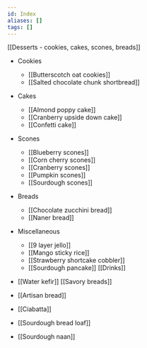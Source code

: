```yaml
---
id: Index
aliases: []
tags: []
---
```


[[Desserts - cookies, cakes, scones, breads]]
- Cookies
	- [[Butterscotch oat cookies]]
	- [[Salted chocolate chunk shortbread]]
- Cakes
	- [[Almond poppy cake]]
	- [[Cranberry upside down cake]]
	- [[Confetti cake]]
- Scones
	- [[Blueberry scones]]
	- [[Corn cherry scones]]
	- [[Cranberry scones]]
	- [[Pumpkin scones]]
	- [[Sourdough scones]]
- Breads
	- [[Chocolate zucchini bread]]
	- [[Naner bread]]
- Miscellaneous
	- [[9 layer jello]]
	- [[Mango sticky rice]]
	- [[Strawberry shortcake cobbler]]
	- [[Sourdough pancake]]
[[Drinks]]
- [[Water kefir]]
[[Savory breads]]

 - [[Artisan bread]]
 - [[Ciabatta]]
 - [[Sourdough bread loaf]]

 - [[Sourdough naan]]



